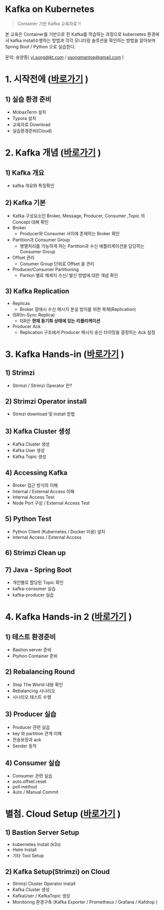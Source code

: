 # Kafka on Kubernetes

> Container 기반 Kafka 교육자료 !!

본 교육은 Container를 기반으로 한 Kafka를 학습하는 과정으로 kubernetes 환경에서 kafka install수행하는 방법과 각각 모니터링 솔루션을 확인하는 방법을 알아보며 Spring Boot / Python 으로 실습한다.

문의: 송양종( yj.song@kt.com / ssongmantop@gmail.com )





# 1. 시작전에 ([바로가기](beforebegin/beforebegin.md) )

## 1) 실습 환경 준비

* MobaxTerm 설치
* Typora 설치
* 교육자료 Download
* 실습환경준비(Cloud)



# 2. Kafka 개념 ([바로가기](kafka/1.kafka-개념.md) )

## 1) Kafka 개요

* kafka 개요와 특징확인

## 2) Kafka 기본

* Kafka 구성요소인 Broker, Message, Producer, Consumer ,Topic 의 Concept 대해 확인
* Broker
  * Producer와 Consumer 사이에 존재하는 Broker 확인
* Partition과 Consumer Group
  * 병렬처리를 가능하게 하는 Partition과 수신 애플리케이션을 담당하는 Consumer Group
* Offset 관리
  * Conumer Group 단위로 Offset 을 관리
* Producer/Consumer Partitioning
  * Partion 별로 메세지 수신/ 발신 방법에 대한 개념 확인

## 3) Kafka Replication

* Replicas
  * Broker 장애시 수신 메시지 분실 방지를 위한 복제(Replication)
* ISR(In-Sync Replica)
  * ISR은 **현재 동기화 상태에 있는** **리플리케이션**
* Producer Ack
  * Replication 구조에서 Producer 메시지 송신 타이밍을 결정하는 Ack 설정



# 3. Kafka Hands-in ([바로가기](kafka/2.kafka-hands-in.md) )

## 1) Strimzi

* Strimzi / Strimzi Operator 란?

## 2) Strimzi Operator install

* Strmzi download 및 install 방법

## 3) Kafka Cluster 생성

* Kafka Cluster 생성
* Kafka User 생성
* Kafka Topic 생성

## 4) Accessing Kafka

* Broker 접근 방식의 이해
* Internal / External Access 이해
* Internal Access Test
* Node Port 구성 / External Access Test

## 5) Python Test

* Python Client (Kubernetes / Docker 이용) 설치
* Internal Access / External Access

## 6) Strimzi Clean up

## 7) Java - Spring Boot

* 개인별로 할당된 Topic 확인
* kafka-consumer 실습
* kafka-producer 실습





# 4. Kafka Hands-in 2 ([바로가기](kafka/3.kafka-hands-in2.md) )

## 1) 테스트 환경준비

* Bastion server 준비
* Ptyhon Container 준비

## 2) Rebalancing Round

* Stop The World 내용 확인
* Rebalancing 시나리오
* 시나리오 테스트 수행

## 3) Producer 실습

* Producer 관련 실습
* key 와 partition 관계 이해
* 전송보장과  ack
* Sender 동작

## 4) Consumer 실습

* Consumer 관련 실습
* auto.offset.reset
* poll method
* Auto / Manual Commit





# 별첨. Cloud Setup ([바로가기](cloud-setup/cloud-setup.md) )

## 1) Bastion Server Setup

* kubernetes Install (k3s)
* Helm Install
* 기타 Tool Setup

## 2) Kafka Setup(Strimzi) on Cloud

* Strimzi Cluster Operator Install
* Kafka Cluster 생성
* KafkaUser / KafkaTopic 생성
* Monitoring 환경구축 (Kafka Exporter / Prometheus / Grafana / Kafdrop )

